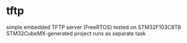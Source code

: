 # tftp
simple embedded TFTP server (FreeRTOS)
tested on STM32F103C8T8
STM32CubeMX-generated project
runs as separate task

